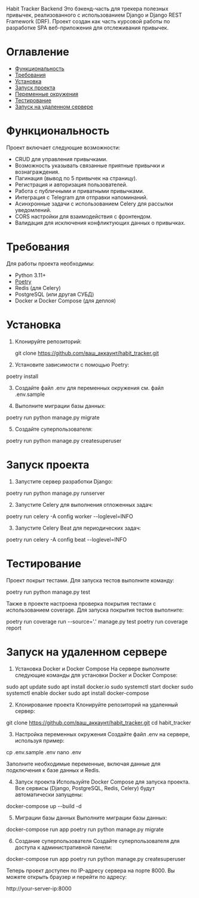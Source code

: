 Habit Tracker Backend
Это бэкенд-часть для трекера полезных привычек, 
реализованного с использованием Django и Django REST Framework (DRF). 
Проект создан как часть курсовой работы по разработке SPA веб-приложения для отслеживания привычек.

# **Оглавление**

- [Функциональность](#Функциональность)
- [Требования](#Требования)
- [Установка](#Установка)
- [Запуск проекта](#Запуск-проекта)
- [Переменные окружения](#Переменные-окружения)
- [Тестирование](#Тестирование)
- [Запуск на удаленном сервере](#Тестирование)

# ****Функциональность****

Проект включает следующие возможности:

- CRUD для управления привычками.
- Возможность указывать связанные приятные привычки и вознаграждения.
- Пагинация (вывод по 5 привычек на страницу).
- Регистрация и авторизация пользователей.
- Работа с публичными и приватными привычками.
- Интеграция с Telegram для отправки напоминаний.
- Асинхронные задачи с использованием Celery для рассылки уведомлений.
- CORS настройки для взаимодействия с фронтендом.
- Валидация для исключения конфликтующих данных о привычках.

# **Требования**

Для работы проекта необходимы:

- Python 3.11+
- [Poetry](https://python-poetry.org/)
- Redis (для Celery)
- PostgreSQL (или другая СУБД)
- Docker и Docker Compose (для деплоя)

# **Установка**

1. Клонируйте репозиторий:

   git clone https://github.com/ваш_аккаунт/habit_tracker.git

2. Установите зависимости с помощью Poetry:

poetry install

3. Создайте файл .env для переменных окружения см. файл .env.sample

4. Выполните миграции базы данных:

poetry run python manage.py migrate

5. Создайте суперпользователя:

poetry run python manage.py createsuperuser

# **Запуск проекта**

1. Запустите сервер разработки Django:

poetry run python manage.py runserver

2. Запустите Celery для выполнения отложенных задач:

poetry run celery -A config worker --loglevel=INFO

3. Запустите Celery Beat для периодических задач:

poetry run celery -A config beat --loglevel=INFO

# **Тестирование**

Проект покрыт тестами. Для запуска тестов выполните команду:

poetry run python manage.py test

Также в проекте настроена проверка покрытия тестами с использованием coverage. 
Для запуска покрытия тестов выполните:

poetry run coverage run --source='.' manage.py test
poetry run coverage report

# **Запуск на удаленном сервере**

1. Установка Docker и Docker Compose
На сервере выполните следующие команды для установки Docker и Docker Compose:

sudo apt update
sudo apt install docker.io
sudo systemctl start docker
sudo systemctl enable docker
sudo apt install docker-compose

2. Клонирование проекта
Клонируйте репозиторий на удаленный сервер:

git clone https://github.com/ваш_аккаунт/habit_tracker.git
cd habit_tracker

3. Настройка переменных окружения
Создайте файл .env на сервере, используя пример:

cp .env.sample .env
nano .env

Заполните необходимые переменные, включая данные для подключения к базе данных и Redis.

4. Запуск проекта
Используйте Docker Compose для запуска проекта. Все сервисы (Django, PostgreSQL, Redis, Celery) будут автоматически запущены:

docker-compose up --build -d


5. Миграции базы данных
Выполните миграции базы данных:

docker-compose run app poetry run python manage.py migrate

6. Создание суперпользователя
Создайте суперпользователя для доступа к административной панели:

docker-compose run app poetry run python manage.py createsuperuser

Теперь проект доступен по IP-адресу сервера на порте 8000. Вы можете открыть браузер и перейти по адресу:

http://your-server-ip:8000

